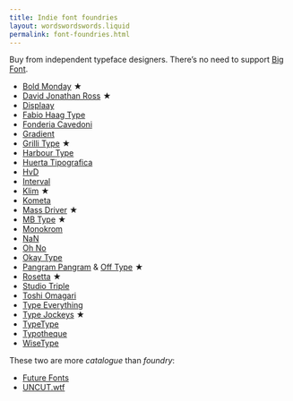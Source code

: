 ```yaml
---
title: Indie font foundries
layout: wordswordswords.liquid
permalink: font-foundries.html
---
```


Buy from independent typeface designers. There’s no need to support <a href="https://qz.com/2068310/what-monotypes-purchase-of-hoeflerco-means-to-font-designers" target="_blank">Big Font</a>.

<style>
	.star-marker::before {
		color: var(--color-fg-2);
		content: '★' / 'starred';
		margin-inline: 0.3em;
	}
</style>

- [Bold Monday](https://www.boldmonday.com)<span class="star-marker"></span>
- [David Jonathan Ross](https://djr.com)<span class="star-marker"></span>
- [Displaay](https://displaay.net)
- [Fabio Haag Type](https://fabiohaagtype.com/en)
- [Fonderia Cavedoni](https://www.fonderiacavedoni.com)
- [Gradient](https://www.wearegradient.net)
- [Grilli Type](https://www.grillitype.com)<span class="star-marker"></span>
- [Harbour Type](https://www.harbortype.com)
- [Huerta Tipografica](https://huertatipografica.com)
- [HvD](https://www.hvdfonts.com)
- [Interval](https://intervaltype.com)
- [Klim](http://klim.co.nz)<span class="star-marker"></span>
- [Kometa](https://www.kometa.xyz)
- [Mass Driver](https://www.mass-driver.com)<span class="star-marker"></span>
- [MB Type](https://mbtype.com)<span class="star-marker"></span>
- [Monokrom](https://monokrom.no)
- [NaN](https://www.nan.xyz)
- [Oh No](https://ohnotype.co)
- [Okay Type](https://okaytype.com)
- [Pangram Pangram](https://pangrampangram.com) & [Off Type](https://off-type.com)<span class="star-marker"></span>
- [Rosetta](https://rosettatype.com)<span class="star-marker"></span>
- [Studio Triple](https://studiotriple.fr)
- [Toshi Omagari](https://tosche.net)
- [Type Everything](https://typeverything.com)
- [Type Jockeys](https://typejockeys.com)<span class="star-marker"></span>
- [TypeType](https://typetype.org)
- [Typotheque](https://www.typotheque.com)
- [WiseType](https://wisetype.nl)

These two are more _catalogue_ than _foundry_:

- [Future Fonts](https://www.futurefonts.xyz)
- [<span class="caps">UNCUT</span>.wtf](https://uncut.wtf)
